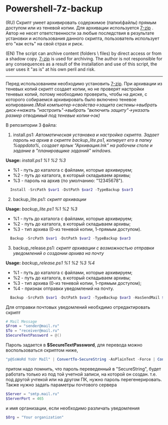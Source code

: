 # Powershell-7z-backup
(RU) Cкрипт умеет архивировать содержимое (папки\файлы) прямым доступом или из теневой копии. Для архивации используется [7-zip](http://7-zip.org/ "официальный сайт")
. Автор не несет ответственности за любые последствия в результате установки и использования данного скрипта, пользователь использует его "как есть" на свой страх и риск.

(EN) The script can archive content (folders \ files) by direct access or from a shadow copy. [7-zip](http://7-zip.org/ "official site") is used for archiving. The author is not responsible for any consequences as a result of the installation and use of this script, the user uses it "as is" at his own peril and risk.

----
Перед использованием необходимо установить [7-zip](http://7-zip.org/ "official site"). При архивации из теневых копий скрипт создает копии, но не проверят настройки теневых копий, потому необходимо проверить, чтобы на диске, с которого собираемся архивировать было включено теневое копирование.*(Мой компьютер->свойства->защита системы->выбрать диск->нажать "настроить"->выбрать "включить защиту"->указать размер отводимый под теневые копии->ок)*

В репозитории 3 файла:

1. install.ps1: *Автоматическая установка и настройка скрипта. Задает пароль на архив в скрипте backup_lite.ps1, копирует его в папку %appdata%, создает ярлык "Архивация.lnk" на рабочем столе и задание в "планировщике заданий" windows.*

**Usage:** *install.ps1 %1 %2 %3*
* %1 - путь до каталога с файлами, которые архивируем;
* %2 - путь до каталога, в который складываем архивы;
* %3 - пароль на архив (по умолчанию: "12345678").
```powershell
  Install -SrcPath $var1 -DstPath $var2 -TypeBackup $var3
```

2. backup_lite.ps1: *скрипт архивации*

**Usage:** *backup_lite.ps1 %1 %2 %3*
* %1 - путь до каталога с файлами, которые архивируем;
* %2 - путь до каталога, в который складываем архивы;
* %3 - тип архива (0-из теневой копии, 1-прямым доступом).
```powershell
  Backup -SrcPath $var1 -DstPath $var2 -TypeBackup $var3
```

3. backup_release.ps1: *скрипт архивации с возможностью отправки уведомлений о создании архива на почту*

**Usage:** *backup_release.ps1 %1 %2 %3 %4*
* %1 - путь до каталога с файлами, которые архивируем;
* %2 - путь до каталога, в который складываем архивы;
* %3 - тип архива (0-из теневой копии, 1-прямым доступом);
* %4 - признак отправки уведомлений на почту.
```powershell
  Backup -SrcPath $var1 -DstPath $var2 -TypeBackup $var3 -HasSendMail $var4	
```
Для отправки почтовых уведомлений необхдимо отредактировать скрипт
```powershell
# Mail Message
$From = "sender@mail.ru"
$To = "receiver@mail.ru"
$SecureTextPassword = @()
```
Пароль задается в **$SecureTextPassword**, для перевода можно воспользоваться скриптом ниже,
```powershell
"p@SsWoRd YoUr MaIl" | ConvertTo-SecureString -AsPlainText -Force | ConvertFrom-SecureString | Set-Content "C:\password.txt"
```
притом надо помнить, что пароль переведенный в "SecureString", будет работать только из под той учетной записи, на которой он создан. т.е. под другой учтекой или на другом ПК, нужно пароль перегенерировать. Также нужно задать параметры почтового сервера
```powershell
$Server = "smtp.mail.ru"
$ServerPort = 465
```
и имя организации, если необходимо различать уведомления
```powershell
$Org = "Your organization"
```
